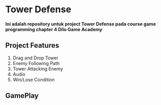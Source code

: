 # Tower Defense

#### Ini adalah repository untuk project Tower Defense pada course game programming chapter 4 Dilo Game Academy

## Project Features
1. Drag and Drop Tower
2. Enemy Following Path
3. Tower Attacking Enemy
4. Audio
5. Win/Lose Condition

## GamePlay
